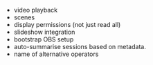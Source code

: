 - video playback
- scenes
- display permissions (not just read all)
- slideshow integration
- bootstrap OBS setup
- auto-summarise sessions based on metadata.
- name of alternative operators
